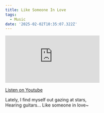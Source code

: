 ```yaml
---
title: Like Someone In Love
tags:
  - Music
date: '2025-02-02T10:35:07.322Z'
---
```


<iframe src="https://www.youtube-nocookie.com/embed/12iiu65IoMk?modestbranding=1&showinfo=0&rel=0" title="YouTube video player" frameborder="0" allow="accelerometer; autoplay; encrypted-media; gyroscope; picture-in-picture;" allowfullscreen className="youtube_video"></iframe>

[Listen on Youtube](https://youtu.be/12iiu65IoMk)

Lately, I find myself out gazing at stars,<br/>
Hearing guitars... Like someone in love~
